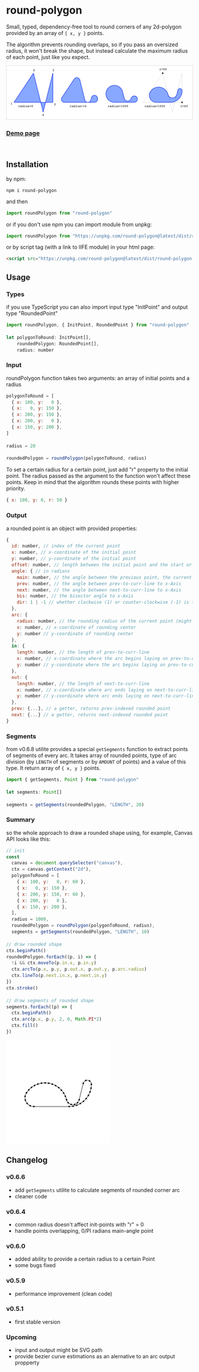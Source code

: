 
# round-polygon

Small, typed, dependency-free tool to round corners of any 2d-polygon provided by an array of `{ x, y }` points.

The algorithm prevents rounding overlaps, so if you pass an oversized radius, it won't break the shape, but instead calculate the maximum radius of each point, just like you expect.

![preview](./public/readme-preview.png)

###  [Demo page](https://foretoo.github.io/round-polygon)
<br/>

## Installation

by npm:
```
npm i round-polygon
```
and then
```javascript
import roundPolygon from "round-polygon"
```
or if you don't use npm you can import module from unpkg:
```javascript
import roundPolygon from "https://unpkg.com/round-polygon@latest/dist/round-polygon.es.js"
```
or by script tag (with a link to IIFE module) in your html page:
```html
<script src="https://unpkg.com/round-polygon@latest/dist/round-polygon.iife.js"></script>
```

## Usage

### Types
if you use TypeScript you can also import input type "InitPoint" and output type "RoundedPoint"

```javascript
import roundPolygon, { InitPoint, RoundedPoint } from "round-polygon"

let polygonToRound: InitPoint[],
    roundedPolygon: RoundedPoint[],
    radius: number
```

### Input
roundPolygon function takes two arguments: an array of initial points and a radius

```javascript
polygonToRound = [
  { x: 100, y:   0 },
  { x:   0, y: 150 },
  { x: 200, y: 150 },
  { x: 200, y:   0 },
  { x: 150, y: 200 },
]

radius = 20

roundedPolygon = roundPolygon(polygonToRound, radius)
```
To set a certain radius for a certain point, just add "r" property to the initial point. The radius passed as the argument to the function won't affect these points. Keep in mind that the algorithm rounds these points with higher priority.
```javascript
{ x: 100, y: 0, r: 50 }
```
### Output
a rounded point is an object with provided properties:

```javascript
{
  id: number, // index of the current point
  x: number, // x-coordinate of the initial point
  y: number, // y-coordinate of the initial point
  offset: number, // length between the initial point and the start or the end of a rounding arc
  angle: { // in radians
    main: number, // the angle between the previous point, the current one, and the next one
    prev: number, // the angle between prev-to-curr-line to x-Axis
    next: number, // the angle between next-to-curr-line to x-Axis
    bis: number, // the bisector angle to x-Axis
    dir: 1 | -1 // whether clockwise (1) or counter-clockwise (-1) is the main angle direction (from the "prev" to the "next" angle)
  },
  arc: {
    radius: number, // the rounding radius of the current point (might be less then provided as an argument (caused by rounding overlapping))
    x: number, // x-coordinate of rounding center
    y: number // y-coordinate of rounding center
  },
  in: {
    length: number, // the length of prev-to-curr-line
    x: number, // x-coordinate where the arc begins laying on prev-to-curr-line
    y: number // y-coordinate where the arc begins laying on prev-to-curr-line
  },
  out: {
    length: number, // the length of next-to-curr-line
    x: number, // x-coordinate where arc ends laying on next-to-curr-line
    y: number // y-coordinate where arc ends laying on next-to-curr-line
  },
  prev: {...}, // a getter, returns prev-indexed rounded point
  next: {...} // a getter, returns next-indexed rounded point
}
```
### Segments

from v0.6.8 utilite provides a special `getSegments` function to extract points of segments of every arc. It takes array of rounded points, type of arc division (by `LENGTH` of segments or by `AMOUNT` of points) and a value of this type. It return array of `{ x, y }` points.

```javascript
import { getSegments, Point } from "round-polygon"

let segments: Point[]

segments = getSegments(roundedPolygon, "LENGTH", 20)
```
### Summary
so the whole approach to draw a rounded shape using, for example, Canvas API looks like this:

```javascript
// init
const
  canvas = document.querySelector("canvas"),
  ctx = canvas.getContext("2d"),
  polygonToRound = [
    { x: 100, y:   0, r: 60 },
    { x:   0, y: 150 },
    { x: 200, y: 150, r: 60 },
    { x: 200, y:   0 },
    { x: 150, y: 200 },
  ],
  radius = 1000,
  roundedPolygon = roundPolygon(polygonToRound, radius),
  segments = getSegments(roundedPolygon, "LENGTH", 10)

// draw rounded shape
ctx.beginPath()
roundedPolygon.forEach((p, i) => {
  !i && ctx.moveTo(p.in.x, p.in.y)
  ctx.arcTo(p.x, p.y, p.out.x, p.out.y, p.arc.radius)
  ctx.lineTo(p.next.in.x, p.next.in.y)
})
ctx.stroke()

// draw segments of rounded shape
segments.forEach((p) => {
  ctx.beginPath()
  ctx.arc(p.x, p.y, 2, 0, Math.PI*2)
  ctx.fill()
})
```
![example](./public/readme-example.png)

## Changelog

### v0.6.6
- add `getSegments` utilite to calculate segments of rounded corner arc
- cleaner code

### v0.6.4
- common radius doesn't affect init-points with "r" = 0
- handle points overlapping, 0/PI radians main-angle point

### v0.6.0
- added ability to provide a certain radius to a certain Point
- some bugs fixed
### v0.5.9
- performance improvement (clean code)
### v0.5.1
- first stable version

### Upcoming
- input and output might be SVG path
- provide bezier curve estimations as an alernative to an arc output propperty